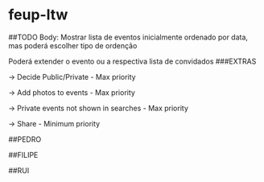 # feup-ltw

##TODO
Body:
Mostrar lista de eventos inicialmente ordenado por data, mas poderá escolher tipo de ordenção

Poderá extender o evento ou a respectiva lista de convidados
###EXTRAS

-> Decide Public/Private  - Max priority

-> Add photos to events - Max priority

-> Private events not shown in searches - Max priority

-> Share - Minimum priority

##PEDRO

##FILIPE

##RUI
